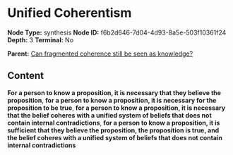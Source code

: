 # Unified Coherentism

**Node Type:** synthesis
**Node ID:** f6b2d646-7d04-4d93-8a5e-503f10361f24
**Depth:** 3
**Terminal:** No

**Parent:** [Can fragmented coherence still be seen as knowledge?](can-fragmented-coherence-still-be-seen-as-knowledge.md)

## Content

**For a person to know a proposition, it is necessary that they believe the proposition**, **for a person to know a proposition, it is necessary for the proposition to be true**, **for a person to know a proposition, it is necessary that the belief coheres with a unified system of beliefs that does not contain internal contradictions**, **for a person to know a proposition, it is sufficient that they believe the proposition, the proposition is true, and the belief coheres with a unified system of beliefs that does not contain internal contradictions**
